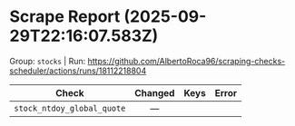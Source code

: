 # Scrape Report (2025-09-29T22:16:07.583Z)

Group: `stocks`  |  Run: https://github.com/AlbertoRoca96/scraping-checks-scheduler/actions/runs/18112218804

| Check | Changed | Keys | Error |
|---|:---:|:--|:--|
| `stock_ntdoy_global_quote` | — |  |  |
